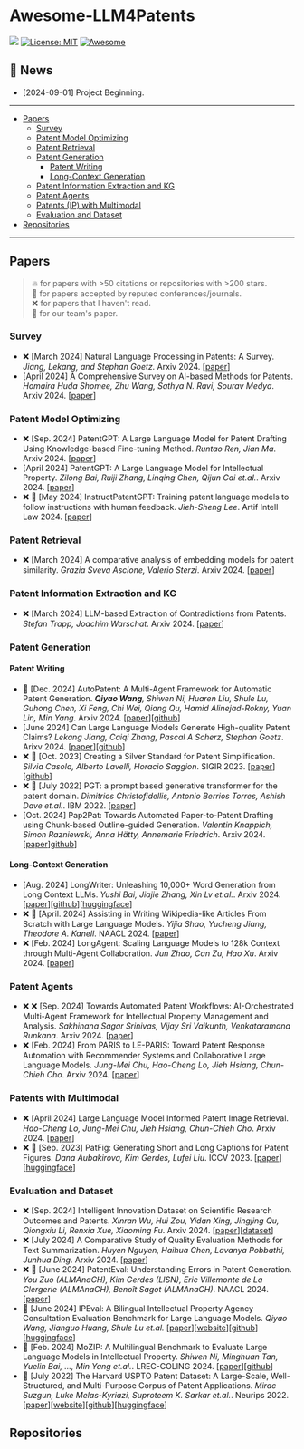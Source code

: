 # Awesome-LLM4Patents

[![](https://img.shields.io/github/stars/QiYao-Wang/Awesome-LLM4Patents)](https://github.com/QiYao-Wang/Awesome-LLM4Patents)
[![License: MIT](https://img.shields.io/badge/License-MIT-yellow.svg)](LICENSE)
[![Awesome](https://awesome.re/badge.svg)](https://awesome.re)

## 📢 News

- [2024-09-01] Project Beginning. 

---

- [Papers](#papers)
  - [Survey](#survery)
  - [Patent Model Optimizing](#patent-model-optimizing)
  - [Patent Retrieval](#patent-retrieval)
  - [Patent Generation](#patent-generation)
    - [Patent Writing](#patent-writing)
    - [Long-Context Generation](#long-context-generation)
  - [Patent Information Extraction and KG](#patent-information-extraction-and-KG)
  - [Patent Agents](#patent-agents)
  - [Patents (IP) with Multimodal](#patents-with-multimodal)
  - [Evaluation and Dataset](#evaluation-and-dataset)
- [Repositories](#repositories)
---

## Papers

> 🔥 for papers with >50 citations or repositories with >200 stars.\
> 📖 for papers accepted by reputed conferences/journals.\
> ❌ for papers that I haven't read.\
> 🙋 for our team's paper.

### Survey

- ❌ [March 2024] Natural Language Processing in Patents: A Survey. *Jiang, Lekang, and Stephan Goetz.* Arxiv 2024. [[paper](https://arxiv.org/pdf/2403.04105v2)]
- [April 2024] A Comprehensive Survey on AI-based Methods for Patents. *Homaira Huda Shomee, Zhu Wang, Sathya N. Ravi, Sourav Medya*. Arxiv 2024. [[paper](https://arxiv.org/pdf/2404.08668)]

### Patent Model Optimizing

- ❌ [Sep. 2024] PatentGPT: A Large Language Model for Patent Drafting Using Knowledge-based Fine-tuning Method. *Runtao Ren, Jian Ma*. Arxiv 2024. [[paper](https://arxiv.org/pdf/2409.00092)]
- [April 2024] PatentGPT: A Large Language Model for Intellectual Property. *Zilong Bai, Ruiji Zhang, Linqing Chen, Qijun Cai et.al.*. Arxiv 2024. [[paper](https://arxiv.org/pdf/2404.18255)]
- ❌ 📖 [May 2024] InstructPatentGPT: Training patent language models to follow instructions with human feedback. *Jieh-Sheng Lee*. Artif Intell Law 2024. [[paper](https://arxiv.org/pdf/2406.16897)]

### Patent Retrieval

- ❌ [March 2024] A comparative analysis of embedding models for patent similarity. *Grazia Sveva Ascione, Valerio Sterzi*. Arxiv 2024. [[paper](https://arxiv.org/pdf/2403.16630)]

### Patent Information Extraction and KG

- ❌ [March 2024] LLM-based Extraction of Contradictions from Patents. *Stefan Trapp, Joachim Warschat*. Arxiv 2024. [[paper](https://arxiv.org/pdf/2403.14258)]

### Patent Generation

#### Patent Writing
- 🙋 [Dec. 2024] AutoPatent: A Multi-Agent Framework for Automatic Patent Generation. ***Qiyao Wang**, Shiwen Ni, Huaren Liu, Shule Lu, Guhong Chen, Xi Feng, Chi Wei, Qiang Qu, Hamid Alinejad-Rokny, Yuan Lin, Min Yang*. Arxiv 2024. [[paper](https://arxiv.org/abs/2412.09796)][[github](https://github.com/QiYao-Wang/AutoPatent)]
- [June 2024] Can Large Language Models Generate High-quality Patent Claims? *Lekang Jiang, Caiqi Zhang, Pascal A Scherz, Stephan Goetz*. Arixv 2024. [[paper](https://arxiv.org/pdf/2406.19465)][[github](https://github.com/scylj1/LLM4DPCG)]
- ❌ 📖 [Oct. 2023] Creating a Silver Standard for Patent Simplification. *Silvia Casola, Alberto Lavelli, Horacio Saggion*. SIGIR 2023. [[paper](https://dl.acm.org/doi/pdf/10.1145/3539618.3591657)][[github](https://github.com/slvcsl/patentSilverStandard)]
- ❌ 📖 [July 2022] PGT: a prompt based generative transformer for the patent domain. *Dimitrios Christofidellis, Antonio Berrios Torres, Ashish Dave et.al.*. IBM 2022. [[paper](https://openreview.net/pdf?id=dLHtwZKvJmE)]
- [Oct. 2024] Pap2Pat: Towards Automated Paper-to-Patent Drafting using Chunk-based Outline-guided Generation. *Valentin Knappich, Simon Razniewski, Anna Hätty, Annemarie Friedrich*. Arxiv 2024. [[paper](https://arxiv.org/abs/2410.07009)][github](https://github.com/boschresearch/Pap2Pat/tree/main)]


#### Long-Context Generation

- [Aug. 2024] LongWriter: Unleashing 10,000+ Word Generation from Long Context LLMs. *Yushi Bai, Jiajie Zhang, Xin Lv et.al.*. Arxiv 2024. [[paper](https://arxiv.org/pdf/2408.07055)][[github](https://github.com/THUDM/LongWriter)][[huggingface](https://huggingface.co/datasets/THUDM/LongWriter-6k)]
- ❌ 📖 [April. 2024] Assisting in Writing Wikipedia-like Articles From Scratch with Large Language Models. *Yijia Shao, Yucheng Jiang, Theodore A. Kanell*. NAACL 2024. [[paper](https://arxiv.org/pdf/2402.14207)]
- ❌ [Feb. 2024] LongAgent: Scaling Language Models to 128k Context through Multi-Agent Collaboration. *Jun Zhao, Can Zu, Hao Xu*. Arxiv 2024. [[paper](https://arxiv.org/pdf/2402.11550)]

### Patent Agents
- ❌ ❌ [Sep. 2024] Towards Automated Patent Workflows: AI-Orchestrated Multi-Agent Framework for Intellectual Property Management and Analysis. *Sakhinana Sagar Srinivas, Vijay Sri Vaikunth, Venkataramana Runkana*. Arxiv 2024. [[paper](https://export.arxiv.org/pdf/2409.19006)] 
- ❌ [Feb. 2024] From PARIS to LE-PARIS: Toward Patent Response Automation with Recommender Systems and Collaborative Large Language Models. *Jung-Mei Chu, Hao-Cheng Lo, Jieh Hsiang, Chun-Chieh Cho*. Arxiv 2024. [[paper](https://arxiv.org/pdf/2402.00421)]

### Patents with Multimodal

- ❌ [April 2024] Large Language Model Informed Patent Image Retrieval. *Hao-Cheng Lo, Jung-Mei Chu, Jieh Hsiang, Chun-Chieh Cho*. Arxiv 2024. [[paper](https://arxiv.org/pdf/2404.19360)]
- ❌ 📖 [Sep. 2023] PatFig: Generating Short and Long Captions for Patent Figures. *Dana Aubakirova, Kim Gerdes, Lufei Liu*. ICCV 2023. [[paper](https://arxiv.org/pdf/2309.08379)][[huggingface](https://huggingface.co/datasets/danaaubakirova/patfig)]

### Evaluation and Dataset

- ❌ [Sep. 2024] Intelligent Innovation Dataset on Scientific Research Outcomes and Patents. *Xinran Wu, Hui Zou, Yidan Xing, Jingjing Qu, Qiongxiu Li, Renxia Xue, Xiaoming Fu*. Arxiv 2024. [[paper](https://arxiv.org/pdf/2409.06936)][[dataset](https://openxlab.org.cn/datasets/Gracie/ZHICHUANGDATA)]
- ❌ [July 2024] A Comparative Study of Quality Evaluation Methods for Text Summarization. *Huyen Nguyen, Haihua Chen, Lavanya Pobbathi, Junhua Ding*. Arxiv 2024. [[paper](https://arxiv.org/pdf/2407.00747)]
- ❌ 📖 [June 2024] PatentEval: Understanding Errors in Patent Generation. *You Zuo (ALMAnaCH), Kim Gerdes (LISN), Eric Villemonte de La Clergerie (ALMAnaCH), Benoît Sagot (ALMAnaCH)*. NAACL 2024.[[paper](https://arxiv.org/pdf/2406.06589)]
- 🙋 [June 2024] IPEval: A Bilingual Intellectual Property Agency Consultation Evaluation Benchmark for Large Language Models. *Qiyao Wang, Jianguo Huang, Shule Lu et.al.* [[paper](https://arxiv.org/pdf/2406.12386)][[website](https://ipeval.github.io)][[github](https://github.com/QiYao-Wang/IPEval)][[huggingface](https://huggingface.co/datasets/QiYao-Wang/IPEval)]
- 📖 [Feb. 2024] MoZIP: A Multilingual Benchmark to Evaluate Large Language Models in Intellectual Property. *Shiwen Ni, Minghuan Tan, Yuelin Bai, ..., Min Yang et.al.*. LREC-COLING 2024. [[paper](https://arxiv.org/pdf/2402.16389)][[github](https://github.com/AI-for-Science/MoZi)]
- 📖 [July 2022] The Harvard USPTO Patent Dataset: A Large-Scale, Well-Structured, and Multi-Purpose Corpus of Patent Applications. *Mirac Suzgun, Luke Melas-Kyriazi, Suproteem K. Sarkar et.al.*. Neurips 2022. [[paper](https://arxiv.org/pdf/2207.04043)][[website](https://patentdataset.org/)][[github](https://github.com/suzgunmirac/hupd)][[huggingface](https://huggingface.co/datasets/HUPD/hupd)]

## Repositories


